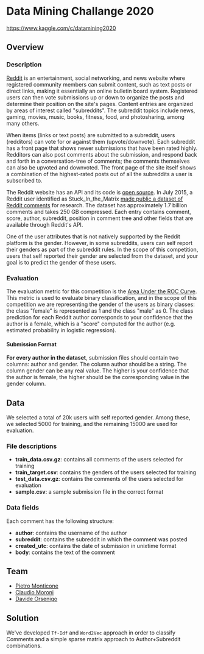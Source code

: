 # Data Mining Challange 2020

https://www.kaggle.com/c/datamining2020

## Overview 

### Description

[Reddit](http://www.reddit.com/) is an entertainment, social networking, and news website where registered community members can submit content, such as text posts or direct links, making it essentially an online bulletin board system. Registered users can then vote submissions up or down to organize the posts and determine their position on the site's pages. Content entries are organized by areas of interest called "subreddits". The subreddit topics include news, gaming, movies, music, books, fitness, food, and photosharing, among many others.

When items (links or text posts) are submitted to a subreddit, users (redditors) can vote for or against them (upvote/downvote). Each subreddit has a front page that shows newer submissions that have been rated highly. Redditors can also post comments about the submission, and respond back and forth in a conversation-tree of comments; the comments themselves can also be upvoted and downvoted. The front page of the site itself shows a combination of the highest-rated posts out of all the subreddits a user is subscribed to.

The Reddit website has an API and its code is [open source](https://github.com/reddit/reddit/#apis). In July 2015, a Reddit user identified as Stuck_In_the_Matrix [made public a dataset of Reddit comments](https://www.reddit.com/r/datasets/comments/3bxlg7/i_have_every_publicly_available_reddit_comment) for research. The dataset has approximately 1.7 billion comments and takes 250 GB compressed. Each entry contains comment, score, author, subreddit, position in comment tree and other fields that are available through Reddit's API.

One of the user attributes that is not natively supported by the Reddit platform is the gender. However, in some subreddits, users can self report their genders as part of the subreddit rules. In the scope of this competition, users that self reported their gender are selected from the dataset, and your goal is to predict the gender of these users.

### Evaluation 

The evaluation metric for this competition is the [Area Under the ROC Curve](https://en.wikipedia.org/wiki/Receiver_operating_characteristic). This metric is used to evaluate binary classification, and in the scope of this competition we are representing the gender of the users as binary classes: the class "female" is represented as 1 and the class "male" as 0. The class prediction for each Reddit author corresponds to your confidence that the author is a female, which is a "score" computed for the author (e.g. estimated probability in logistic regression).

#### Submission Format

**For every author in the dataset**, submission files should contain two columns: author and gender. The column author should be a string. The column gender can be any real value. The higher is your confidence that the author is female, the higher should be the corresponding value in the gender column.

## Data 

We selected a total of 20k users with self reported gender. Among these, we selected 5000 for training, and the remaining 15000 are used for evaluation. 

### File descriptions

* **train_data.csv.gz**: contains all comments of the users selected for training
* **train_target.csv**: contains the genders of the users selected for training
* **test_data.csv.gz**: contains the comments of the users selected for evaluation
* **sample.csv**: a sample submission file in the correct format

### Data fields

Each comment has the following structure:

* **author**: contains the username of the author
* **subreddit**: contains the subreddit in which the comment was posted
* **created_utc**: contains the date of submission in unixtime format
* **body**: contains the text of the comment

## Team 

* [Pietro Monticone](https://github.com/pitmonticone)
* [Claudio Moroni](https://github.com/claudio20497)
* [Davide Orsenigo](https://github.com/dadorse)

## Solution 

We've developed `Tf-Idf` and `Word2Vec` approach in order to classify Comments and a simple sparse matrix approach to Author+Subreddit combinations.
